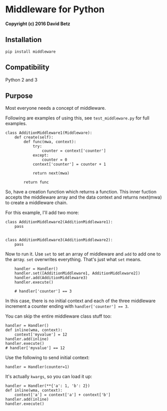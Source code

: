 # Middleware for Python

**Copyright (c) 2016 David Betz**

## Installation

    pip install middleware

## Compatibility

Python 2 and 3

## Purpose

Most everyone needs a concept of middleware.

Following are examples of using this, see ```test_middleware.py``` for full examples.

    class AdditionMiddleware1(Middleware):
        def create(self):
            def func(mwa, context):
                try:
                    counter = context['counter']
                except:
                    counter = 0
                context['counter'] = counter + 1

                return next(mwa)

            return func

So, have a creation function which returns a function. This inner fuction accepts the middleware array and the data context and returns next(mwa) to create a middleware chain.

For this example, I'll add two more:

    class AdditionMiddleware2(AdditionMiddleware1):
        pass


    class AdditionMiddleware3(AdditionMiddleware2):
        pass

Now to run it. Use ```set``` to set an array of middleware and ```add``` to add one to the array. ```set``` overwrites everything. That's just what ```set``` means.

        handler = Handler()
        handler.set([AdditionMiddleware1, AdditionMiddleware2])
        handler.add(AdditionMiddleware3)
        handler.execute()

        # handler['counter'] == 3

In this case, there is no initial context and each of the three middleware increment a counter ending with ```handler['counter'] == 3```.

You can skip the entire middleware class stuff too:

    handler = Handler()
    def inline(wma, context):
        context['myvalue'] = 12
    handler.add(inline)
    handler.execute()
    # handler['myvalue'] == 12

    
Use the following to send initial context:

    handler = Handler(counter=1)

It's actually ```kwargs```, so you can load it up:

    handler = Handler(**{'a': 1, 'b': 2})
    def inline(wma, context):
        context['a'] = context['a'] + context['b']
    handler.add(inline)
    handler.execute()
